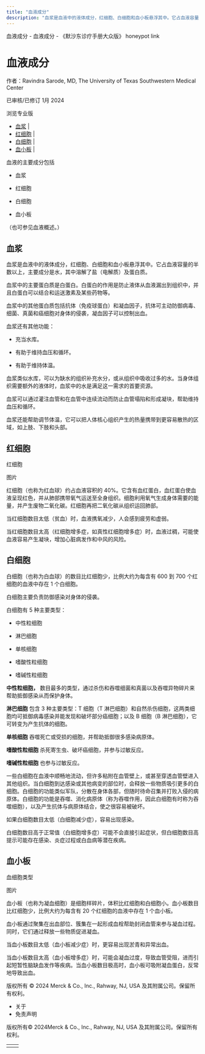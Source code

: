 ```yaml
---
title: "血液成分"
description: "血浆是血液中的液体成分，红细胞、白细胞和血小板悬浮其中。它占血液容量的半数以上，主要成分是水，其中溶解了盐（电解质）及蛋白质。"
---
```


﻿血液成分 \- 血液成分 \- 《默沙东诊疗手册大众版》 honeypot link

# 血液成分

作者：Ravindra Sarode, MD, The University of Texas Southwestern Medical Center

已审核/已修订 1月 2024

浏览专业版

- [血浆](#血浆_v773881_zh) \|
- [红细胞](#红细胞_v773888_zh) \|
- [白细胞](#白细胞_v773899_zh) \|
- [血小板](#血小板_v773928_zh) \|

血液的主要成分包括

- 血浆

- 红细胞

- 白细胞

- 血小板


（也可参见血液概述。）

## 血浆

血浆是血液中的液体成分，红细胞、白细胞和血小板悬浮其中。它占血液容量的半数以上，主要成分是水，其中溶解了盐（电解质）及蛋白质。

血浆中的主要蛋白质是白蛋白。白蛋白的作用是防止液体从血液漏出到组织中，并且白蛋白可以结合和运送激素及某些药物等。

血浆中的其他蛋白质包括抗体（免疫球蛋白）和凝血因子，抗体可主动防御病毒、细菌、真菌和癌细胞对身体的侵袭，凝血因子可以控制出血。

血浆还有其他功能：

- 充当水库。

- 有助于维持血压和循环。

- 有助于维持体温。


血浆类似水库，可以为缺水的组织补充水分，或从组织中吸收过多的水。当身体组织需要额外的液体时，血浆中的水是满足这一需求的首要资源。

血浆可以通过灌注血管和在血管中连续流动而防止血管塌陷和形成凝块，帮助维持血压和循环。

血浆还能帮助调节体温，它可以把人体核心组织产生的热量携带到更容易散热的区域，如上肢、下肢和头部。

## 红细胞

红细胞



图片

红细胞（也称为红血球）约占血液容积的 40%。它含有血红蛋白，血红蛋白使血液呈现红色，并从肺部携带氧气运送至全身组织。细胞利用氧气生成身体需要的能量，并产生废物二氧化碳。红细胞再把二氧化碳从组织运回肺部。

当红细胞数目太低（贫血）时，血液携氧减少，人会感到疲劳和虚弱。

当红细胞数目太高（红细胞增多症，如真性红细胞增多症）时，血液过稠，可能使血液容易产生凝块，增加心脏病发作和中风的风险。

## 白细胞

白细胞（也称为白血球）的数目比红细胞少，比例大约为每含有 600 到 700 个红细胞的血液中存在 1 个白细胞。

白细胞主要负责防御感染对身体的侵袭。

白细胞有 5 种主要类型：

- 中性粒细胞

- 淋巴细胞

- 单核细胞

- 嗜酸性粒细胞

- 嗜碱性粒细胞


**中性粒细胞，** 数目最多的类型，通过杀伤和吞噬细菌和真菌以及吞噬异物碎片来帮助抵御感染从而保护身体。

**淋巴细胞** 包含 3 种主要类型：T 细胞（T 淋巴细胞）和自然杀伤细胞，这两类细胞均可抵御病毒感染并能发现和破坏部分癌细胞；以及 B 细胞（B 淋巴细胞），它可转变为产生抗体的细胞。

**单核细胞** 吞噬死亡或受损的细胞，并帮助抵御很多感染病原体。

**嗜酸性粒细胞** 杀死寄生虫、破坏癌细胞，并参与过敏反应。

**嗜碱性粒细胞** 也参与过敏反应。

一些白细胞在血液中顺畅地流动，但许多粘附在血管壁上，或甚至穿透血管壁进入其他组织。当白细胞到达感染或其他病变的部位时，会释放一些物质吸引更多的白细胞。白细胞的功能类似军队，分散在身体各部，但随时待命召集并打败入侵的病原体。白细胞的功能是吞噬、消化病原体（称为吞噬作用，因此白细胞有时称为吞噬细胞），以及产生抗体与病原体结合，使之很容易被破坏。

如果白细胞数目太低（白细胞减少症），容易出现感染。

白细胞数目高于正常值（白细胞增多症）可能不会直接引起症状，但白细胞数目高提示可能存在感染、炎症过程或白血病等潜在疾病。

## 血小板

血细胞类型



图片

血小板（也称为凝血细胞）是细胞样碎片，体积比红细胞和白细胞小。血小板数目比红细胞少，比例大约为每含有 20 个红细胞的血液中存在 1 个血小板。

血小板通过聚集在出血部位、簇集在一起形成血栓帮助封闭血管来参与凝血过程。同时，它们通过释放一些物质促进凝血。

当血小板数目太低（血小板减少症）时，更容易出现淤青和异常出血。

当血小板数目太高（血小板增多症）时，可能会凝血过度，导致血管受阻，进而引起短暂性脑缺血发作等疾病。当血小板数目极高时，血小板可吸附凝血蛋白，反常地导致出血。



版权所有 © 2024
Merck & Co., Inc., Rahway, NJ, USA 及其附属公司。保留所有权利。

- 关于
- 免责声明

版权所有© 2024Merck & Co., Inc., Rahway, NJ, USA 及其附属公司。保留所有权利。

|     |     |
| --- | --- |
|  |  |